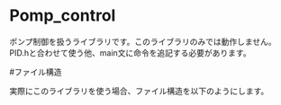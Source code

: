 # Pomp_control

ポンプ制御を扱うライブラリです。このライブラリのみでは動作しません。
PID.hと合わせて使う他、main文に命令を追記する必要があります。

#ファイル構造

実際にこのライブラリを使う場合、ファイル構造を以下のようにします。
